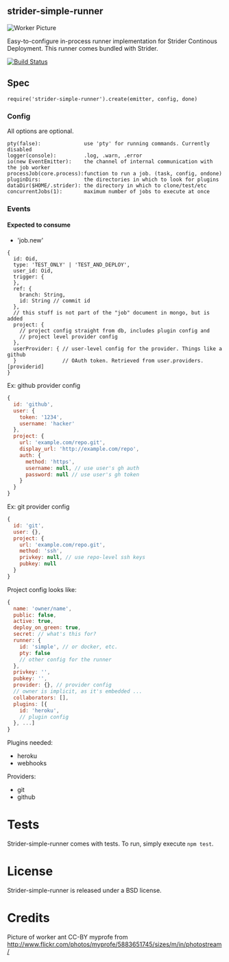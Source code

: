 ## strider-simple-runner

![Worker Picture](http://farm6.staticflickr.com/5187/5883651745_c17fb322df.jpg)

Easy-to-configure in-process runner implementation for Strider Continous
Deployment. This runner comes bundled with Strider.

[![Build Status](https://travis-ci.org/Strider-CD/strider-simple-runner.svg?branch=master)](https://travis-ci.org/Strider-CD/strider-simple-runner)

## Spec

`require('strider-simple-runner').create(emitter, config, done)`

### Config

All options are optional.

```
pty(false):              use 'pty' for running commands. Currently disabled
logger(console):         .log, .warn, .error
io(new EventEmitter):    the channel of internal communication with the job worker
processJob(core.process):function to run a job. (task, config, ondone)
pluginDirs:              the directories in which to look for plugins
dataDir($HOME/.strider): the directory in which to clone/test/etc
concurrentJobs(1):       maximum number of jobs to execute at once
```

### Events

#### Expected to consume

- 'job.new'

```
{
  id: Oid,
  type: 'TEST_ONLY' | 'TEST_AND_DEPLOY',
  user_id: Oid,
  trigger: {
  },
  ref: {
    branch: String,
    id: String // commit id
  },
  // this stuff is not part of the "job" document in mongo, but is added
  project: {
    // project config straight from db, includes plugin config and
    // project level provider config
  },
  userProvider: { // user-level config for the provider. Things like a github
  }               // OAuth token. Retrieved from user.providers.[providerid]
}
```

Ex: github provider config
```js
{
  id: 'github',
  user: {
    token: '1234',
    username: 'hacker'
  },
  project: {
    url: 'example.com/repo.git',
    display_url: 'http://example.com/repo',
    auth: {
      method: 'https',
      username: null, // use user's gh auth
      password: null // use user's gh token
    }
  }
}
```

Ex: git provider config
```js
{
  id: 'git',
  user: {},
  project: {
    url: 'example.com/repo.git',
    method: 'ssh',
    privkey: null, // use repo-level ssh keys
    pubkey: null
  }
}
```

Project config looks like:

```js
{
  name: 'owner/name',
  public: false,
  active: true,
  deploy_on_green: true,
  secret: // what's this for?
  runner: {
    id: 'simple', // or docker, etc.
    pty: false
    // other config for the runner
  },
  privkey: '',
  pubkey: '',
  provider: {}, // provider config
  // owner is implicit, as it's embedded ...
  collaborators: [],
  plugins: [{
    id: 'heroku',
    // plugin config
  }, ...]
}
```

Plugins needed:

- heroku
- webhooks

Providers:

- git
- github

Tests
=====

Strider-simple-runner comes with tests. To run, simply execute `npm test`.

License
=======

Strider-simple-runner is released under a BSD license.

Credits
=======

Picture of worker ant CC-BY myprofe from http://www.flickr.com/photos/myprofe/5883651745/sizes/m/in/photostream/
